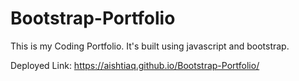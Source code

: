 # Bootstrap-Portfolio

This is my Coding Portfolio. It's built using javascript and bootstrap.

Deployed Link: https://aishtiaq.github.io/Bootstrap-Portfolio/
